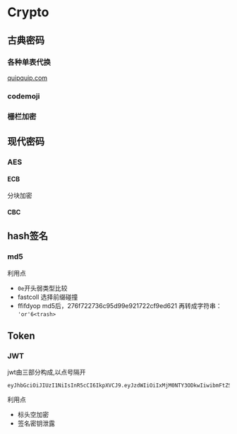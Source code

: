 # Crypto

## 古典密码

### 各种单表代换

[quipquip.com](https://quipqiup.com/)

### codemoji

### 栅栏加密

## 现代密码

### AES

#### ECB

分块加密 

#### CBC

## hash签名

### md5

利用点

- ``0e``开头弱类型比较
- fastcoll 选择前缀碰撞
- ffifdyop md5后，276f722736c95d99e921722cf9ed621 再转成字符串： ``'or'6<trash>``

## Token

### JWT

jwt由三部分构成,以点号隔开

```
eyJhbGciOiJIUzI1NiIsInR5cCI6IkpXVCJ9.eyJzdWIiOiIxMjM0NTY3ODkwIiwibmFtZSI6IkpvaG4gRG9lIiwiaWF0IjoxNTE2MjM5MDIyfQ.SflKxwRJSMeKKF2QT4fwpMeJf36POk6yJV_adQssw5c
```

利用点

- 标头空加密
- 签名密钥泄露